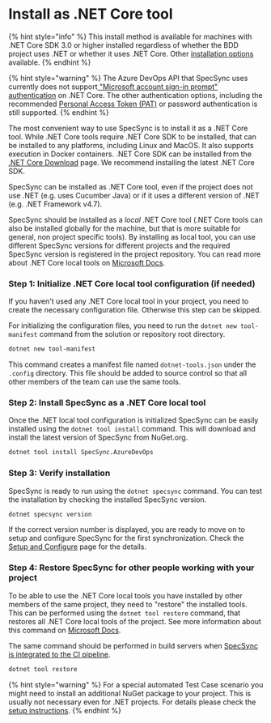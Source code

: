 # Install as .NET Core tool

{% hint style="info" %}
This install method is available for machines with .NET Core SDK 3.0 or higher installed regardless of whether the BDD project uses .NET or whether it uses .NET Core. Other [installation options](./) available.
{% endhint %}

{% hint style="warning" %}
The Azure DevOps API that SpecSync uses currently does not support[ "Microsoft account sign-in prompt" authentication](../important-concepts/tfs-authentication-options.md#tfs-windows-sign-in-prompt) on .NET Core. The other authentication options, including the recommended [Personal Access Token \(PAT\)](../important-concepts/tfs-authentication-options.md#vsts-personal-access-tokens) or password authentication is still supported.
{% endhint %}

The most convenient way to use SpecSync is to install it as a .NET Core tool. While .NET Core tools require .NET Core SDK to be installed, that can be installed to any platforms, including Linux and MacOS. It also supports execution in Docker containers. .NET Core SDK can be installed from the [.NET Core Download](https://dotnet.microsoft.com/download) page. We recommend installing the latest .NET Core SDK.

SpecSync can be installed as .NET Core tool, even if the project does not use .NET \(e.g. uses Cucumber Java\) or if it uses a different version of .NET \(e.g. .NET Framework v4.7\).

SpecSync should be installed as a _local_ .NET Core tool \(.NET Core tools can also be installed globally for the machine, but that is more suitable for general, non project specific tools\). By installing as local tool, you can use different SpecSync versions for different projects and the required SpecSync version is registered in the project repository. You can read more about .NET Core local tools on [Microsoft Docs](https://docs.microsoft.com/en-us/dotnet/core/tools/global-tools#install-a-local-tool).

### Step 1: Initialize .NET Core local tool configuration \(if needed\)

If you haven't used any .NET Core local tool in your project, you need to create the necessary configuration file. Otherwise this step can be skipped.

For initializing the configuration files, you need to run the `dotnet new tool-manifest` command from the solution or repository root directory.

```bash
dotnet new tool-manifest
```

This command creates a manifest file named `dotnet-tools.json` under the `.config` directory. This file should be added to source control so that all other members of the team can use the same tools.

### Step 2: Install SpecSync as a .NET Core local tool

Once the .NET local tool configuration is initialized SpecSync can be easily installed using the `dotnet tool install` command. This will download and install the latest version of SpecSync from NuGet.org.

```bash
dotnet tool install SpecSync.AzureDevOps
```

### Step 3: Verify installation

SpecSync is ready to run using the `dotnet specsync` command. You can test the installation by checking the installed SpecSync version.

```bash
dotnet specsync version
```

If the correct version number is displayed, you are ready to move on to setup and configure SpecSync for the first synchronization. Check the [Setup and Configure](setup-and-configure.md) page for the details.

### Step 4: Restore SpecSync for other people working with your project

To be able to use the .NET Core local tools you have installed by other members of the same project, they need to "restore" the installed tools. This can be performed using the `dotnet tool restore` command, that restores all .NET Core local tools of the project. See more information about this command on [Microsoft Docs](https://docs.microsoft.com/en-us/dotnet/core/tools/global-tools#install-a-local-tool).

The same command should be performed in build servers when [SpecSync is integrated to the CI pipeline](../important-concepts/synchronizing-test-cases-from-build.md).

```bash
dotnet tool restore
```

{% hint style="warning" %}
For a special automated Test Case scenario you might need to install an additional NuGet package to your project. This is usually not necessary even for .NET projects. For details please check the [setup instructions](setup-and-configure.md#setup-specflow-plugin).
{% endhint %}

